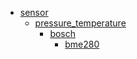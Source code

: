 * [sensor](sensor)
  * [pressure_temperature](/sensor/pressure_temperature)
    * [bosch](sensor/pressure_temperature/bosch)
      * [bme280](sensor/pressure_temperature/bosch/bme280)
